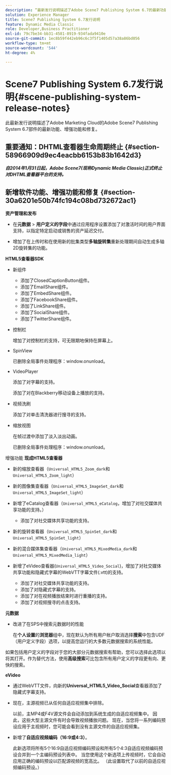 ```yaml
---
description: “最新发行说明描述了Adobe Scene7 Publishing System 6.7的最新功能、增强功能和修复，它是Adobe Marketing Cloud中Adobe Experience Manager解决方案的一部分。”
solution: Experience Manager
title: Scene7 Publishing System 6.7发行说明
feature: Dynamic Media Classic
role: Developer,Business Practitioner
exl-id: 79c7be34-bb31-4581-8919-934fada9410e
source-git-commit: 1ec8b59f442eb96c6c3f5f1405d57a38a86bd056
workflow-type: tm+mt
source-wordcount: '544'
ht-degree: 4%

---
```


# Scene7 Publishing System 6.7发行说明{#scene-publishing-system-release-notes}

此最新发行说明描述了Adobe Marketing Cloud的Adobe Scene7 Publishing System 6.7部件的最新功能、增强功能和修复。

## 重要通知：DHTML查看器生命周期终止 {#section-58966909d9ec4eacbb6153b83b1642d3}

***自2014年1月31日起，Adobe Scene7(现称Dynamic Media Classic)正式终止对DHTML查看器平台的支持。***

## 新增软件功能、增强功能和修复 {#section-30a6201e50b74fc194c08bd732672ac1}

**资产管理和发布**

* 在&#x200B;**元数据** > **用户定义的字段**&#x200B;中通过应用程序设置添加了对激活时间的用户界面支持，以指定特定启动或销售的资产延迟交付。

<!--   [More information](http://help.adobe.com/en_US/scene7/using/WS08F62297-36A5-4c35-9D4E-5BE38C41D39C.html). -->

* 增加了在上传时和在使用新的批集类型&#x200B;**多轴旋转集**&#x200B;重新处理期间自动生成多轴2D旋转集的功能。

<!--   [More information](http://help.adobe.com/en_US/scene7/using/WSf6ef983f54a76485-20cc30b112624e7b244-7fff.html). -->

**HTML5查看器SDK**

<!-- The *Adobe Scene7 HTML5 Viewers SDK* is available as part of the SDK download from Adobe Developer Connection.

[More information](http://help.adobe.com/en_US/scene7/using/WSd4272150f67705c11b002eec12fcba4dee6-8000.html). -->

* 新组件

   * 添加了ClosedCaptionButton组件。
   * 添加了EmailShare组件。
   * 添加了EmbedShare组件。
   * 添加了FacebookShare组件。
   * 添加了LinkShare组件。
   * 添加了SocialShare组件。
   * 添加了TwitterShare组件。

* 控制栏

   增加了对控制栏的支持，可无限期地保持在屏幕上。

* SpinView

   已删除全局事件处理程序：window.onunload。

* VideoPlayer

   添加了对字幕的支持。

   添加了对在Blackberry移动设备上播放的支持。

* 视频洗刷

   添加了对单击清洗器进行搜寻的支持。

* 缩放视图

   在帧过渡中添加了淡入淡出动画。

   已删除全局事件处理程序：window.onunload。

增强功能
**现成HTML5查看器**

* 新的缩放查看器（`Universal_HTML5_Zoom_dark`和`Universal_HTML5_Zoom_light`）
* 新的图像集查看器（`Universal_HTML5_ImageSet_dark`和`Universal_HTML5_ImageSet_light`）
* 新增了eCatalog查看器（`Universal_HTML5_eCatalog`，增加了对社交媒体共享功能的支持。）

   * 添加了对社交媒体共享功能的支持。

* 新的旋转查看器（`Universal_HTML5_SpinSet_dark`和`Universal_HTML5_SpinSet_light`）

* 新的混合媒体集查看器（`Universal_HTML5_MixedMedia_dark`和`Universal_HTML5_MixedMedia_light`）
* 新增了eVideo查看器(`Universal_HTML5_Video_Social`)，增加了对社交媒体共享功能和隐藏式字幕的WebVTT字幕文件(.vtt)的支持。

   * 添加了对社交媒体共享功能的支持。
   * 添加了对隐藏式字幕的支持。
   * 添加了对在视频播放结束时进行重播的支持。
   * 添加了对视频搜寻的点击支持。

<!-- [Viewer preset compatibility matrix](http://help.adobe.com/en_US/scene7/using/WS6E593DEA-7D81-4cd6-84B0-85E8BB274176.html).

[Adding captions to eVideo](http://help.adobe.com/en_US/scene7/using/WS98ca2e6790647c06-6f6f53e137b959f094-8000.html). -->
**元数据**

* 改进了在SPS中搜索元数据时的性能

   在&#x200B;**个人设置**&#x200B;的&#x200B;**浏览器**&#x200B;组中，现在默认为所有用户帐户取消选择&#x200B;**搜索**&#x200B;中包含UDF（用户定义字段）选项，以提高您运行的大多数元数据搜索的系统性能。

<!--   [Personal Setup](http://help.adobe.com/en_US/scene7/using/WSCAAE9C8A-F172-43a8-B134-6163E7C80218.html). -->

如果包括用户定义的字段对于您的大部分元数据搜索有帮助，您可以选择此选项以将其打开。作为替代方法，使用&#x200B;**高级搜索**&#x200B;可比包含所有用户定义的字段更有向、更快的搜索。

<!--   [Advanced search](http://help.adobe.com/en_US/scene7/using/WS259993e42159a215-1c6a66df1265272619e-7ff5.html). -->

**eVideo**

* 通过WebVTT文件，向新的&#x200B;**Universal_HTML5_Video_Social**&#x200B;查看器添加了隐藏式字幕支持。

<!--   [Adding captions to eVideo](http://help.stage.adobe.com/en_US/scene7/using/WS98ca2e6790647c06-6f6f53e137b959f094-8000.html). -->

* 现在，主源视频已从任何自适应视频集中排除。

   以前，主MP4或F4V源文件会自动添加到系统生成的自适应视频集中。 因此，这些大型主源文件有时会导致视频播放问题。 现在，当您将一系列编码预设应用于主视频时，您可能会看到没有主源文件的自适应视频集。

* 新增了&#x200B;**自适应视频编码（16:9或4:3）**。

   此新选项将所有5个16:9自适应视频编码预设和所有5个4:3自适应视频编码预设合并到一个主编码预设列表中。 当您使用这个新选项上传视频时，它会自动应用正确的编码预设以匹配源视频的宽高比。 （此设置取代了以前的自适应视频编码预设。）

<!--   [More information](http://help.stage.adobe.com/en_US/scene7/using/WSE86ACF2B-BD50-4c48-A1D7-9CD4405B62D0.html). -->
